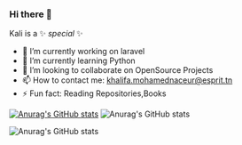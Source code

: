 ### Hi there 👋


Kali is a ✨ _special_ ✨ 

- 🔭 I’m currently working on laravel
- 🌱 I’m currently learning Python
- 👯 I’m looking to collaborate on OpenSource Projects
- 📫 How to contact me: khalifa.mohamednaceur@esprit.tn
- ⚡ Fun fact: Reading Repositories,Books

[![Anurag's GitHub stats](https://github-readme-stats.vercel.app/api?username=khalifa-dv)](https://github.com/anuraghazra/github-readme-stats)
![Anurag's GitHub stats](https://github-readme-stats.vercel.app/api?username=khalifa-dv&show_icons=true&theme=radical)

![Anurag's GitHub stats](https://github-readme-stats.vercel.app/api?username=khalifa-dv&hide=contribs,prs)
